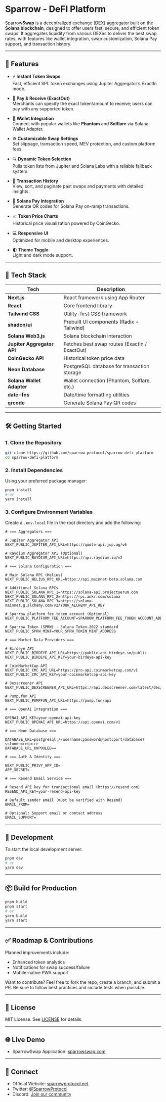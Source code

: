 # Sparrow - DeFI Platform

Sparrow**Swap** is a decentralized exchange (DEX) aggregator built on the **Solana blockchain**, designed to offer users fast, secure, and efficient token swaps. It aggregates liquidity from various DEXes to deliver the best swap rates, with features like wallet integration, swap customization, Solana Pay support, and transaction history.

---

## 🚀 Features

- ⚡ **Instant Token Swaps**  
  Fast, efficient SPL token exchanges using Jupiter Aggregator’s ExactIn mode.

- 💸 **Pay & Receive (ExactOut)**  
  Merchants can specify the exact token/amount to receive; users can pay with any supported token.

- 🔐 **Wallet Integration**  
  Connect with popular wallets like **Phantom** and **Solflare** via Solana Wallet Adapter.

- ⚙️ **Customizable Swap Settings**  
  Set slippage, transaction speed, MEV protection, and custom platform fees.

- 🔍 **Dynamic Token Selection**  
  Pulls token lists from Jupiter and Solana Labs with a reliable fallback system.

- 📜 **Transaction History**  
  View, sort, and paginate past swaps and payments with detailed insights.

- 📱 **Solana Pay Integration**  
  Generate QR codes for Solana Pay on-ramp transactions.

- 📈 **Token Price Charts**  
  Historical price visualization powered by CoinGecko.

- 💻 **Responsive UI**  
  Optimized for mobile and desktop experiences.

- 🌓 **Theme Toggle**  
  Light and dark mode support.

---

## 🧰 Tech Stack

| Tech                  | Description                                              |
|-----------------------|----------------------------------------------------------|
| **Next.js**           | React framework using App Router                         |
| **React**             | Core frontend library                                    |
| **Tailwind CSS**      | Utility-first CSS framework                              |
| **shadcn/ui**         | Prebuilt UI components (Radix + Tailwind)                |
| **Solana Web3.js**    | Solana blockchain interaction                            |
| **Jupiter Aggregator API** | Fetches best swap routes (ExactIn / ExactOut)       |
| **CoinGecko API**     | Historical token price data                              |
| **Neon Database**     | PostgreSQL database for transaction storage              |
| **Solana Wallet Adapter** | Wallet connection (Phantom, Solflare, etc.)         |
| **date-fns**          | Date/time formatting utilities                           |
| **qrcode**            | Generate Solana Pay QR codes                             |

---

## 🛠️ Getting Started

### 1. Clone the Repository

```bash
git clone https://github.com/sparrow-protocol/sparrow-defi-platform
cd sparrow-defi-platform
````

### 2. Install Dependencies

Using your preferred package manager:

```bash
pnpm install
# or
yarn install
```

### 3. Configure Environment Variables

Create a `.env.local` file in the root directory and add the following:

```env
# === Aggregators ===

# Jupiter Aggregator API
NEXT_PUBLIC_JUPITER_API_URL=https://quote-api.jup.ag/v6

# Raydium Aggregator API (Optional)
NEXT_PUBLIC_RAYDIUM_API_URL=https://api.raydium.io/v2

# === Solana Configuration ===

# Main Solana RPC (Helius)
NEXT_PUBLIC_HELIUS_RPC_URL=https://api.mainnet-beta.solana.com

# Additional Solana RPCs
NEXT_PUBLIC_SOLANA_RPC_1=https://solana-api.projectserum.com
NEXT_PUBLIC_SOLANA_RPC_2=https://rpc.ankr.com/solana
NEXT_PUBLIC_SOLANA_RPC_3=https://solana-mainnet.g.alchemy.com/v2/YOUR_ALCHEMY_API_KEY

# Sparrow platform fee token account (Optional)
NEXT_PUBLIC_PLATFORM_FEE_ACCOUNT=SPARROW_PLATFORM_FEE_TOKEN_ACCOUNT_ADDRESS

# Sparrow Token (SPRW) - Solana Token-2022 standard
NEXT_PUBLIC_SPRW_MINT=YOUR_SPRW_TOKEN_MINT_ADDRESS

# === Market Data Providers ===

# Birdeye API
NEXT_PUBLIC_BIRDEYE_API_URL=https://public-api.birdeye.so/public
NEXT_PUBLIC_BIRDEYE_API_KEY=your-birdeye-api-key

# CoinMarketCap API
NEXT_PUBLIC_CMC_API_URL=https://pro-api.coinmarketcap.com/v1
NEXT_PUBLIC_CMC_API_KEY=your-coinmarketcap-api-key

# Dexscreener API
NEXT_PUBLIC_DEXSCREENER_API_URL=https://api.dexscreener.com/latest/dex/pairs/solana

# Pump.fun API
NEXT_PUBLIC_PUMPFUN_API_URL=https://pump.fun/api

# === OpenAI Integration ===

OPENAI_API_KEY=your-openai-api-key
NEXT_PUBLIC_OPENAI_API_URL=https://api.openai.com/v1

# === Neon Database ===

DATABASE_URL=postgresql://username:password@host:port/database?sslmode=require
DATABASE_URL_UNPOOLED==

# === Auth & Identity ===

NEXT_PUBLIC_PRIVY_APP_ID=
APP_SECRET=

# === Resend Email Service ===

# Resend API key for transactional email (https://resend.com)
RESEND_API_KEY=your-resend-api-key

# Default sender email (must be verified with Resend)
EMAIL_FROM=

# Optional: Support email or contact address
EMAIL_SUPPORT=
```

---

## 🧪 Development

To start the local development server:

```bash
pnpm dev
# or
yarn dev
```

---

## 📦 Build for Production

```bash
pnpm build
pnpm start
# or
yarn build
yarn start
```

---

## ✅ Roadmap & Contributions

Planned improvements include:

* Enhanced token analytics
* Notifications for swap success/failure
* Mobile-native PWA support

Want to contribute? Feel free to fork the repo, create a branch, and submit a PR. Be sure to follow best practices and include tests when possible.

---

## 📄 License

MIT License. See [LICENSE](./LICENSE) for details.

---

## 🌐 Live Demo

* SparrowSwap Application: [sparrowswap.com](https://)

---

## 💬 Connect

* Official Website: [sparrowprotocol.net](https://sparrowprotocol.net)
* Twitter: [@SparrowProtocol](https://twitter.com/SparrowProtocol)
* Discord: [Join our community](https://discord.gg/SparrowProtocol)